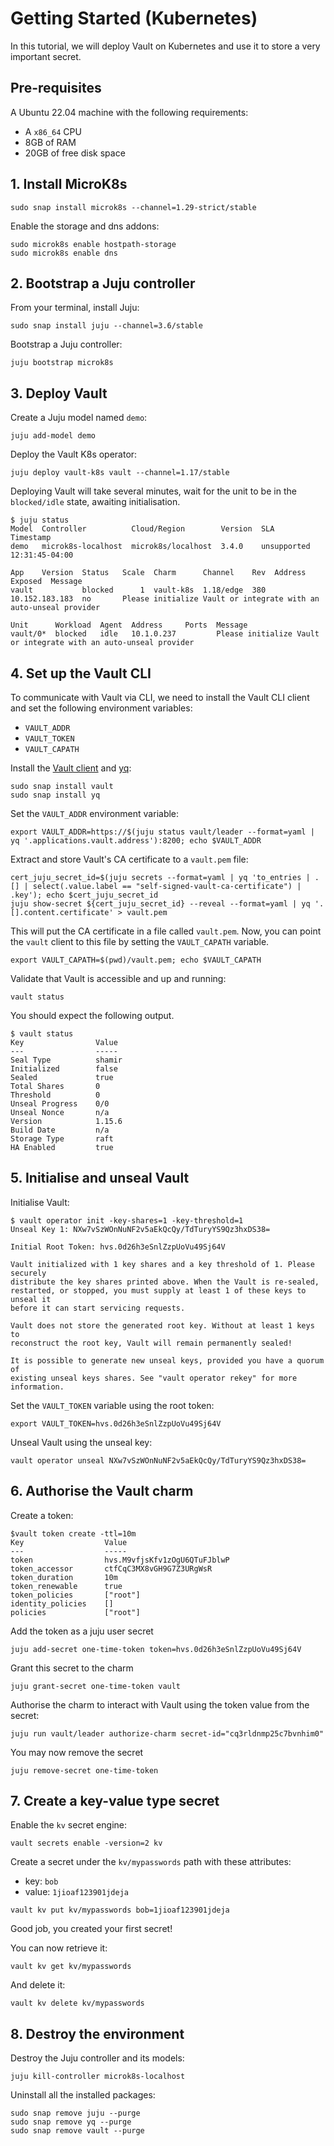 # Getting Started (Kubernetes)

In this tutorial, we will deploy Vault on Kubernetes and use it to store a very important secret.

## Pre-requisites
A Ubuntu 22.04 machine with the following requirements:

* A `x86_64` CPU
* 8GB of RAM
* 20GB of free disk space

## 1. Install MicroK8s

```shell
sudo snap install microk8s --channel=1.29-strict/stable
```

Enable the storage and dns addons:

```
sudo microk8s enable hostpath-storage
sudo microk8s enable dns
```

## 2. Bootstrap a Juju controller

From your terminal, install Juju:

```
sudo snap install juju --channel=3.6/stable
```

Bootstrap a Juju controller:

```
juju bootstrap microk8s
```

## 3. Deploy Vault

Create a Juju model named `demo`:

```shell
juju add-model demo
```

Deploy the Vault K8s operator:

```shell
juju deploy vault-k8s vault --channel=1.17/stable
```

Deploying Vault will take several minutes, wait for the unit to be in the `blocked/idle` state, awaiting initialisation.

```shell
$ juju status
Model  Controller          Cloud/Region        Version  SLA          Timestamp
demo   microk8s-localhost  microk8s/localhost  3.4.0    unsupported  12:31:45-04:00

App    Version  Status   Scale  Charm      Channel    Rev  Address         Exposed  Message
vault           blocked      1  vault-k8s  1.18/edge  380  10.152.183.183  no       Please initialize Vault or integrate with an auto-unseal provider

Unit      Workload  Agent  Address     Ports  Message
vault/0*  blocked   idle   10.1.0.237         Please initialize Vault or integrate with an auto-unseal provider
```

## 4. Set up the Vault CLI

To communicate with Vault via CLI, we need to install the Vault CLI client and set the following environment variables:
* `VAULT_ADDR`
* `VAULT_TOKEN`
* `VAULT_CAPATH`

Install the [Vault client](https://snapcraft.io/vault) and [yq](https://snapcraft.io/yq):

```shell
sudo snap install vault
sudo snap install yq
```

Set the `VAULT_ADDR` environment variable:
 
```shell
export VAULT_ADDR=https://$(juju status vault/leader --format=yaml | yq '.applications.vault.address'):8200; echo $VAULT_ADDR
```

Extract and store Vault's CA certificate to a `vault.pem` file:

```shell
cert_juju_secret_id=$(juju secrets --format=yaml | yq 'to_entries | .[] | select(.value.label == "self-signed-vault-ca-certificate") | .key'); echo $cert_juju_secret_id
juju show-secret ${cert_juju_secret_id} --reveal --format=yaml | yq '.[].content.certificate' > vault.pem
```

This will put the CA certificate in a file called `vault.pem`. Now, you can point the `vault` client to this file by setting the `VAULT_CAPATH` variable.

```shell
export VAULT_CAPATH=$(pwd)/vault.pem; echo $VAULT_CAPATH
```

Validate that Vault is accessible and up and running:

```shell
vault status
```

You should expect the following output.

```shell
$ vault status
Key                Value
---                -----
Seal Type          shamir
Initialized        false
Sealed             true
Total Shares       0
Threshold          0
Unseal Progress    0/0
Unseal Nonce       n/a
Version            1.15.6
Build Date         n/a
Storage Type       raft
HA Enabled         true
```

## 5. Initialise and unseal Vault

Initialise Vault: 

```shell
$ vault operator init -key-shares=1 -key-threshold=1
Unseal Key 1: NXw7vSzWOnNuNF2v5aEkQcQy/TdTuryYS9Qz3hxDS38=

Initial Root Token: hvs.0d26h3eSnlZzpUoVu49Sj64V

Vault initialized with 1 key shares and a key threshold of 1. Please securely
distribute the key shares printed above. When the Vault is re-sealed,
restarted, or stopped, you must supply at least 1 of these keys to unseal it
before it can start servicing requests.

Vault does not store the generated root key. Without at least 1 keys to
reconstruct the root key, Vault will remain permanently sealed!

It is possible to generate new unseal keys, provided you have a quorum of
existing unseal keys shares. See "vault operator rekey" for more information.
```

Set the `VAULT_TOKEN` variable using the root token:
```
export VAULT_TOKEN=hvs.0d26h3eSnlZzpUoVu49Sj64V
```

Unseal Vault using the unseal key:

```shell
vault operator unseal NXw7vSzWOnNuNF2v5aEkQcQy/TdTuryYS9Qz3hxDS38=
```

## 6. Authorise the Vault charm

Create a token:

```
$vault token create -ttl=10m
Key                  Value
---                  -----
token                hvs.M9vfjsKfv1zOgU6QTuFJblwP
token_accessor       ctfCqC3MX8vGH9G7Z3URgWsR
token_duration       10m
token_renewable      true
token_policies       ["root"]
identity_policies    []
policies             ["root"]
```
Add the token as a juju user secret

```shell
juju add-secret one-time-token token=hvs.0d26h3eSnlZzpUoVu49Sj64V
```

Grant this secret to the charm

```shell
juju grant-secret one-time-token vault
```

Authorise the charm to interact with Vault using the token value from the secret: 

```shell
juju run vault/leader authorize-charm secret-id="cq3rldnmp25c7bvnhim0"
```

You may now remove the secret

```shell
juju remove-secret one-time-token
```

## 7. Create a key-value type secret

Enable the `kv` secret engine:

```
vault secrets enable -version=2 kv
```

Create a secret under the `kv/mypasswords` path with these attributes:

* key: `bob`
* value: `1jioaf123901jdeja`

```shell
vault kv put kv/mypasswords bob=1jioaf123901jdeja
```

Good job, you created your first secret!

You can now retrieve it:

```shell
vault kv get kv/mypasswords
```

And delete it:

```shell
vault kv delete kv/mypasswords
```

## 8. Destroy the environment

Destroy the Juju controller and its models:

```shell
juju kill-controller microk8s-localhost
```

Uninstall all the installed packages:

```shell
sudo snap remove juju --purge
sudo snap remove yq --purge
sudo snap remove vault --purge
```
